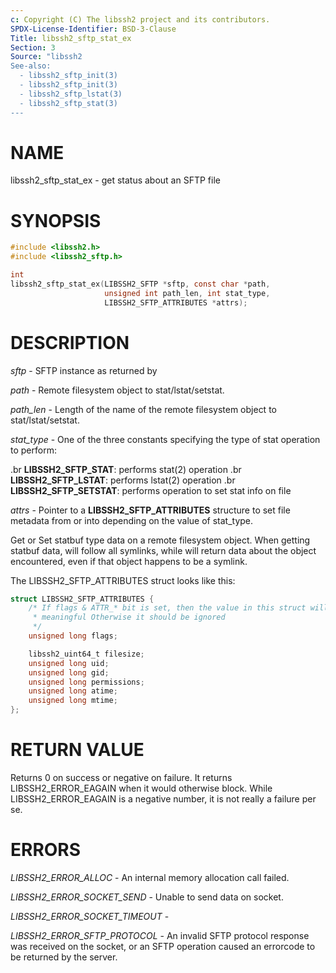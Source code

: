 ```yaml
---
c: Copyright (C) The libssh2 project and its contributors.
SPDX-License-Identifier: BSD-3-Clause
Title: libssh2_sftp_stat_ex
Section: 3
Source: "libssh2
See-also:
  - libssh2_sftp_init(3)
  - libssh2_sftp_init(3)
  - libssh2_sftp_lstat(3)
  - libssh2_sftp_stat(3)
---
```


# NAME

libssh2_sftp_stat_ex - get status about an SFTP file

# SYNOPSIS

~~~c
#include <libssh2.h>
#include <libssh2_sftp.h>

int
libssh2_sftp_stat_ex(LIBSSH2_SFTP *sftp, const char *path,
                     unsigned int path_len, int stat_type,
                     LIBSSH2_SFTP_ATTRIBUTES *attrs);
~~~

# DESCRIPTION

*sftp* - SFTP instance as returned by

*path* - Remote filesystem object to stat/lstat/setstat.

*path_len* - Length of the name of the remote filesystem object
to stat/lstat/setstat.

*stat_type* - One of the three constants specifying the type of
stat operation to perform:

.br
**LIBSSH2_SFTP_STAT**: performs stat(2) operation
.br
**LIBSSH2_SFTP_LSTAT**: performs lstat(2) operation
.br
**LIBSSH2_SFTP_SETSTAT**: performs operation to set stat info on file

*attrs* - Pointer to a **LIBSSH2_SFTP_ATTRIBUTES** structure to set file
metadata from or into depending on the value of stat_type.

Get or Set statbuf type data on a remote filesystem object. When getting
statbuf data,
will follow all symlinks, while
will return data about the object encountered, even if that object
happens to be a symlink.

The LIBSSH2_SFTP_ATTRIBUTES struct looks like this:

~~~c
struct LIBSSH2_SFTP_ATTRIBUTES {
    /* If flags & ATTR_* bit is set, then the value in this struct will be
     * meaningful Otherwise it should be ignored
     */
    unsigned long flags;

    libssh2_uint64_t filesize;
    unsigned long uid;
    unsigned long gid;
    unsigned long permissions;
    unsigned long atime;
    unsigned long mtime;
};
~~~

# RETURN VALUE

Returns 0 on success or negative on failure. It returns LIBSSH2_ERROR_EAGAIN
when it would otherwise block. While LIBSSH2_ERROR_EAGAIN is a negative
number, it is not really a failure per se.

# ERRORS

*LIBSSH2_ERROR_ALLOC* - An internal memory allocation call failed.

*LIBSSH2_ERROR_SOCKET_SEND* - Unable to send data on socket.

*LIBSSH2_ERROR_SOCKET_TIMEOUT* -

*LIBSSH2_ERROR_SFTP_PROTOCOL* - An invalid SFTP protocol response was
received on the socket, or an SFTP operation caused an errorcode to
be returned by the server.

